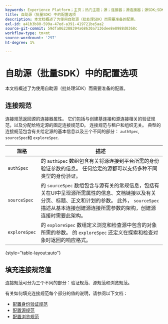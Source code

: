 ```yaml
---
keywords: Experience Platform；主页；热门主题；源；连接器；源连接器；源SDK;SDK
title: 自助源（批量SDK）中的配置选项
description: 本文档概述了为使用自助源（批处理SDK）而需要准备的配置。
exl-id: a41b3b80-599a-47ed-a391-419721be5aa2
source-git-commit: 59dfa862388394a68630a7136dee8e8988d0368c
workflow-type: tm+mt
source-wordcount: '297'
ht-degree: 1%

---
```


# 自助源（批量SDK）中的配置选项

本文档概述了为使用自助源（批处理SDK）而需要准备的配置。

## 连接规范

连接规范返回源的连接器属性。 它们包括与创建基连接和源连接相关的验证规范，以及分配给特定源的固定连接规范ID。 连接规范与租户和组织无关。 典型的连接规范包含有关给定源的基本信息以及三个不同的部分： `authSpec`, `sourceSpec`和 `exploreSpec`.

| 规格 | 描述 |
| --- | --- |
| `authSpec` | 的 `authSpec` 数组包含有关将源连接到平台所需的身份验证参数的信息。 任何给定的源都可以支持多种不同类型的身份验证。 |
| `sourceSpec` | 的 `sourceSpec` 数组包含与源有关的常规信息，包括有关在UI中呈现源所需属性的信息、文档链接以及有关分页、标题、正文和计划的参数。 此外， `sourceSpec` 描述从基本连接创建源连接所需参数的架构，创建源连接时需要此架构。 |
| `exploreSpec` | 的 `exploreSpec` 数组定义浏览和检查源中包含的对象所需的参数。 的 `exploreSpec` 还定义在探索和检查对象时返回的响应格式。 |

{style=&quot;table-layout:auto&quot;}

## 填充连接规范值

连接规范可分为三个不同的部分：验证规范、源规范和浏览规范。

有关如何填充连接规范每个部分的值的说明，请参阅以下文档：

* [配置身份验证规范](./authspec.md)
* [配置源规范](./sourcespec.md)
* [配置浏览规范](./explorespec.md)
